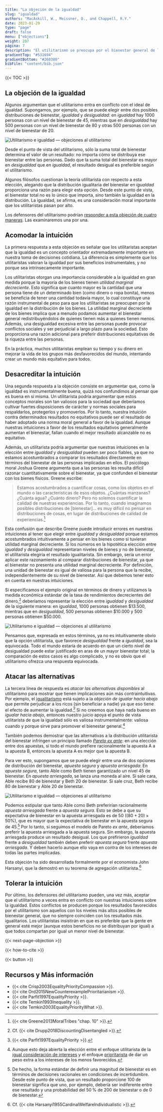 ```yaml
---
title: "La objeción de la igualdad"
slug: "igualdad"
authors: "MacAskill, W., Meissner, D., and Chappell, R.Y."
date: 2023-01-29
type: "page"
draft: false
menu: ["objections"]
weight: 207
página: 7
description: "El utilitarismo se preocupa por el bienestar general de las personas en la población, pero muchos objetan que la justicia requiere una preocupación adicional por la forma en que este bienestar se distribuye entre las personas. Este artículo examina esta objeción y cuáles son las mejores respuestas que los utilitaristas podrían ofrecer."
gradientTop: "#531694"
gradientBottom: "#260380"
bibFile: "content/bib.json"
---
```


{{< TOC >}}

## La objeción de la igualdad

Algunos argumentan que el utilitarismo entra en conflicto con el ideal de igualdad. Supongamos, por ejemplo, que se puede elegir entre dos posibles distribuciones de bienestar, _igualdad_ y _desigualdad_: en _igualdad_ hay 1000 personas con un nivel de bienestar de 45, mientras que en _desigualdad_ hay 500 personas con un nivel de bienestar de 80 y otras 500 personas con un nivel de bienestar de 20.

![Utilitarismo e igualdad — objeciones al utilitarismo](../imagenes/igualdad/figura-1.png)

Desde el punto de vista del utilitarismo, sólo la suma total de bienestar determina el valor de un resultado: no importa cómo se distribuya ese bienestar entre las personas. Dado que la suma total del bienestar es mayor en _desigualdad_ que en _igualdad_, el resultado desigual es preferible según el utilitarismo.

Algunos filósofos cuestionan la teoría utilitarista con respecto a esta elección, alegando que la distribución igualitaria del bienestar en _igualdad_ proporciona una razón para elegir esta opción. Desde este punto de vista, el bienestar total no es lo único que importa, sino también la igualdad en la distribución. La igualdad, se afirma, es una consideración moral importante que los utilitaristas pasan por alto.

Los defensores del utilitarismo podrían [responder a esta objeción de cuatro maneras](./objeciones-al-utilitarismo#formas-generales-de-responder-a-las-objeciones-al-utilitarismo). Las examinaremos una por una.

## Acomodar la intuición

La primera respuesta a esta objeción es señalar que los utilitaristas aceptan que la igualdad es un concepto orientador extremadamente importante en nuestra toma de decisiones cotidiana. La diferencia es simplemente que los utilitaristas valoran la igualdad por sus beneficios instrumentales, y no porque sea intrínsecamente importante.

Los utilitaristas otorgan una importancia considerable a la igualdad en gran medida porque la mayoría de los bienes tienen _utilidad marginal decreciente_. Esto significa que cuanto mayor es la cantidad que una persona tiene de un determinado bien (como dinero o ropa bonita), menos se beneficia de tener una cantidad todavía mayor, lo cual constituye una razón instrumental de peso para que los utilitaristas se preocupen por la igualdad en la distribución de los bienes. La utilidad marginal decreciente de los bienes implica que a menudo podamos aumentar el bienestar general redistribuyéndolos de quienes tienen más a quienes tienen menos. Además, una desigualdad excesiva entre las personas puede provocar conflictos sociales y ser perjudicial a largo plazo para la sociedad. Esto proporciona una razón adicional para preferir distribuciones equitativas de la riqueza entre las personas.

En la práctica, muchos utilitaristas emplean su tiempo y su dinero en mejorar la vida de los grupos más desfavorecidos del mundo, intentando crear un mundo más equitativo para todos.

## Desacreditar la intuición

Una segunda respuesta a la objeción consiste en argumentar que, como la igualdad es instrumentalmente buena, quizá nos confundimos al pensar que es buena en sí misma. Un utilitarista podría argumentar que estos conceptos morales son tan valiosos para la sociedad que deberíamos cultivar fuertes disposiciones de carácter y normas sociales para respaldarlos, protegerlos y promoverlos. Por lo tanto, nuestra intuición contra determinados resultados no equitativos puede ser el resultado de haber adoptado una norma moral general a favor de la igualdad. Aunque nuestras intuiciones a favor de los resultados equitativos generalmente aumentan el bienestar, fallan cuando el mejor resultado alcanzable no es equitativo.

Además, un utilitarista podría argumentar que nuestras intuiciones en la elección entre _igualdad_ y _desigualdad_ pueden ser poco fiables, ya que no estamos acostumbrados a comparar los resultados directamente en términos del bienestar de las personas implicadas en ellos. El psicólogo moral Joshua Greene argumenta que a las personas les resulta difícil razonar cuantitativamente sobre el bienestar, ya que confunden el bienestar con los bienes físicos. Greene escribe:

> Estamos acostumbrados a cuantificar cosas, como los objetos en el mundo o las características de esos objetos. ¿Cuántas manzanas? ¿Cuánta agua? ¿Cuánto dinero? Pero no solemos cuantificar la calidad de nuestras experiencias. Por lo tanto, cuando imaginamos posibles distribuciones de [bienestar]… es muy difícil no pensar en distribuciones de cosas, en lugar de distribuciones de calidad de experiencias.[^1]

Esta confusión que describe Greene puede introducir errores en nuestras intuiciones al tener que elegir entre _igualdad_ y _desigualdad_ porque estamos acostumbrados intuitivamente a pensar en los bienes como si tuvieran utilidad marginal decreciente. Si los números en la hipotética elección entre _igualdad_ y _desigualdad_ representaran niveles de bienes y no de bienestar, el utilitarista elegiría el resultado igualitarista. Sin embargo, sería un error aplicar este razonamiento al comparar distribuciones de bienestar, ya que el bienestar no presenta una utilidad marginal decreciente. Por definición, una unidad de bienestar es igual de valiosa para la persona que la recibe, independientemente de su nivel de bienestar. Así que debemos tener esto en cuenta en nuestras intuiciones.

Si especificamos el ejemplo original en términos de dinero y utilizamos la medida económica estándar de la tasa de rendimientos decrecientes del dinero,[^2] deberíamos representar la elección entre _igualdad_ y _desigualdad_ de la siguiente manera: en _igualdad_, 1000 personas obtienen $13.500, mientras que en _desigualdad_, 500 personas obtienen $10.000 y 500 personas obtienen $50.000.

![Utilitarismo e igualdad — objeciones al utilitarismo](../imagenes/igualdad/figura-2.png)

Pensamos que, expresada en estos términos, ya no es intuitivamente obvio que la opción utilitarista, que favorece _desigualdad_ frente a _igualdad_, sea la equivocada. Todo el mundo estaría de acuerdo en que un cierto nivel de desigualdad puede estar justificado en aras de un mayor bienestar total; la comparación de estos casos es algo complicado, y no es obvio que el utilitarismo ofrezca una respuesta equivocada.

## Atacar las alternativas

La tercera línea de respuesta es _atacar las alternativas disponibles_ al utilitarismo para mostrar que tienen implicaciones aún más contraintuitivas. Por ejemplo, el [igualitarismo](../alternativas-cercanas-al-utilitarismo.md#igualitarismo-y-justicia-distributiva) está sujeto a la _objeción de igualar hacia abajo_ que permite perjudicar a los ricos (sin beneficiar a nadie) ya que eso tiene el efecto de aumentar la igualdad.[^3] Si no creemos que haya nada bueno en _igualar hacia abajo_, entonces nuestro juicio apoya el punto de vista utilitarista de que la igualdad sólo es valiosa instrumentalmente: valiosa cuando y porque sirve para promover el bienestar general.[^4]

También podemos demostrar que las alternativas a la distribución utilitarista del bienestar infringen un principio llamado _[Pareto ex ante](../argumentos-a-favor-del-utilitarismo.md#pareto-ex-ante)_: en una elección entre dos apuestas, si todo el mundo prefiere racionalmente la apuesta A a la apuesta B, entonces la apuesta A es mejor que la apuesta B.

Para ver esto, supongamos que se puede elegir entre una de dos opciones de distribución del bienestar, _apuesta segura_ y _apuesta arriesgada_: En _apuesta segura_, tanto Able como Beth tienen garantizado un nivel 45 de bienestar. En _apuesta arriesgada_, se lanza una moneda al aire. Si sale cara, Able recibe 80 de bienestar y Beth 20 de bienestar. Si sale cruz, Beth recibe 80 de bienestar y Able 20 de bienestar.

![Utilitarismo e igualdad — objeciones al utilitarismo](../imagenes/igualdad/figure-3.png)

Podemos estipular que tanto Able como Beth preferirían racionalmente _apuesta arriesgada_ frente a _apuesta segura_. Esto se debe a que su expectativa de bienestar en la apuesta arriesgada es de 50 ($(80+20) \times 50\percent$), que es mayor que la expectativa de bienestar en la apuesta segura de 45.[^5] Por lo tanto, si seguimos el modelo de Pareto _ex ante_, deberíamos preferir la apuesta arriesgada a la apuesta segura. Sin embargo, la apuesta arriesgada produce un resultado desigual. Los que prefirieron _igualdad_ frente a _desigualdad_ también deben preferir _apuesta segura_ frente _apuesta arriesgada_. Y deben hacerlo aunque ello vaya en contra de los intereses de todas las partes implicadas.

Esta objeción ha sido desarrollada formalmente por el economista John Harsanyi, que la demostró en su teorema de agregación utilitarista.[^6]

## Tolerar la intuición

Por último, los defensores del utilitarismo pueden, una vez más, aceptar que el utilitarismo a veces entra en conflicto con nuestras intuiciones sobre la igualdad. Estos conflictos se producen porque los resultados favorecidos por el utilitarismo son aquellos con los niveles más altos posibles de bienestar general, que no siempre coinciden con los resultados más igualitarios. Los utilitaristas insistirán en que es preferible que la gente en general esté mejor (aunque estos beneficios no se distribuyan por igual) a que todos compartan por igual un menor nivel de bienestar.

{{< next-page-objection >}}

{{< how-to-cite >}}

{{< button >}}

## Recursos y Más información

- {{< cite Crisp2003EqualityPriorityCompassion >}}.
- {{< cite Ord2015NewCounterexamplePrioritarianism >}}.
- {{< cite Parfit1997EqualityPriority >}}.
- {{< cite Temkin1993Inequality >}}.
- {{< cite Temkin2003EqualityPriorityWhat >}}.

[^1]: {{< cite Greene2013MoralTribes "chap. 10" >}}.
[^2]: Cf. {{< cite Drupp2018DiscountingDisentangled >}}.
[^3]: {{< cite Parfit1997EqualityPriority >}}.
[^4]: Aunque esto deja abierta la elección entre el enfoque utilitarista de la [igual consideración de intereses](../elementos-y-tipos-de-utilitarismo.md#imparcialidad-y-igual-consideracion-de-intereses) y el enfoque [prioritarista](../alternativas-cercanas-al-utilitarismo.md#prioritarismo) de dar un peso extra a los intereses de los menos favorecidos.
[^5]: De hecho, la forma estándar de definir una magnitud de bienestar es en términos de decisiones racionales en condiciones de incertidumbre. Desde este punto de vista, que un resultado proporcione 100 de bienestar significa que uno, por ejemplo, debería ser indiferente entre ese resultado y una probabilidad del 50 % de 200 de bienestar o de 0 de bienestar.
[^6]: Cf. {{< cite Harsanyi1955CardinalWelfareIndividualistic >}}.
